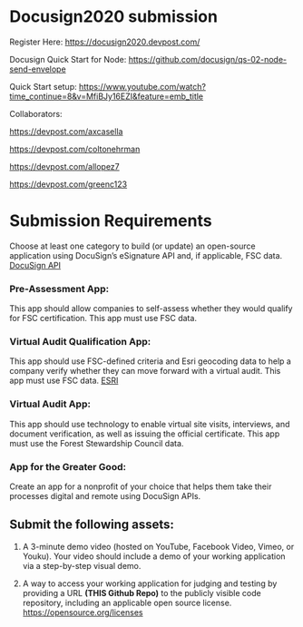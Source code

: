 # Docusign2020 submission

Register Here:
https://docusign2020.devpost.com/

Docusign Quick Start for Node:
https://github.com/docusign/qs-02-node-send-envelope

Quick Start setup:
https://www.youtube.com/watch?time_continue=8&v=MfiBJy16EZI&feature=emb_title

Collaborators:

https://devpost.com/axcasella

https://devpost.com/coltonehrman

https://devpost.com/allopez7

https://devpost.com/greenc123

# Submission Requirements

Choose at least one category to build (or update) 
an open-source application using DocuSign’s eSignature API and, if applicable, FSC data.
[DocuSign API](https://developers.docusign.com/esign-rest-api)

### Pre-Assessment App:
This app should allow companies to self-assess whether they would qualify for FSC certification. 
This app must use FSC data.

### Virtual Audit Qualification App:
This app should use FSC-defined criteria and Esri geocoding data to help a company verify 
whether they can move forward with a virtual audit. This app must use FSC data.
[ESRI](https://developers.arcgis.com/rest/geocode/api-reference/overview-world-geocoding-service.htm)

### Virtual Audit App:
This app should use technology to enable virtual site visits, 
interviews, and document verification, as well as issuing the official certificate. 
This app must use the Forest Stewardship Council data.

### App for the Greater Good:
Create an app for a nonprofit of your choice that helps them take their processes digital and remote using DocuSign APIs.

## Submit the following assets:

1. A 3-minute demo video (hosted on YouTube, Facebook Video, Vimeo, or Youku). 
Your video should include a demo of your working application via a step-by-step visual demo.

2. A way to access your working application for judging and testing by providing a URL __(THIS Github Repo)__ 
to the publicly visible code repository, including an applicable open source license. 
https://opensource.org/licenses

